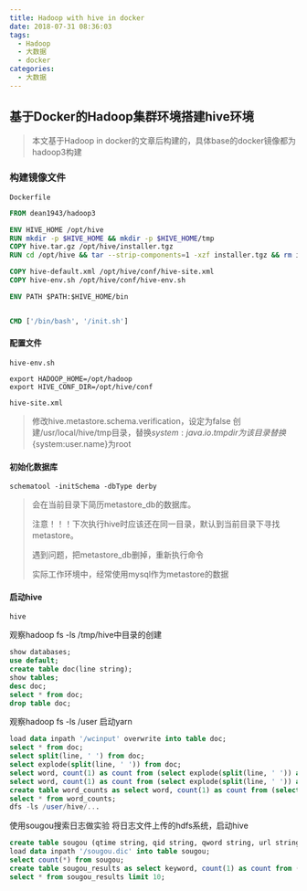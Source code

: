 ```yaml
---
title: Hadoop with hive in docker
date: 2018-07-31 08:36:03
tags:
  - Hadoop
  - 大数据
  - docker
categories:
  - 大数据
---
```


## 基于Docker的Hadoop集群环境搭建hive环境

>本文基于Hadoop in docker的文章后构建的，具体base的docker镜像都为hadoop3构建

### 构建镜像文件

`Dockerfile`

```Dockerfile
FROM dean1943/hadoop3

ENV HIVE_HOME /opt/hive
RUN mkdir -p $HIVE_HOME && mkdir -p $HIVE_HOME/tmp
COPY hive.tar.gz /opt/hive/installer.tgz
RUN cd /opt/hive && tar --strip-components=1 -xzf installer.tgz && rm installer.tgz

COPY hive-default.xml /opt/hive/conf/hive-site.xml
COPY hive-env.sh /opt/hive/conf/hive-env.sh

ENV PATH $PATH:$HIVE_HOME/bin


CMD ['/bin/bash', '/init.sh']
```

#### 配置文件

`hive-env.sh`

```Shell
export HADOOP_HOME=/opt/hadoop
export HIVE_CONF_DIR=/opt/hive/conf
```

`hive-site.xml`

>修改hive.metastore.schema.verification，设定为false
创建/usr/local/hive/tmp目录，替换${system:java.io.tmpdir}为该目录
替换${system:user.name}为root

#### 初始化数据库

```shell
schematool -initSchema -dbType derby
```

>会在当前目录下简历metastore_db的数据库。
>
>注意！！！下次执行hive时应该还在同一目录，默认到当前目录下寻找metastore。
>
>遇到问题，把metastore_db删掉，重新执行命令
>
>实际工作环境中，经常使用mysql作为metastore的数据

#### 启动hive

```Shell
hive
```

观察hadoop fs -ls /tmp/hive中目录的创建

```sql
show databases;
use default;
create table doc(line string);
show tables;
desc doc;
select * from doc;
drop table doc;
```

观察hadoop fs -ls /user
启动yarn

```sql
load data inpath '/wcinput' overwrite into table doc;
select * from doc;
select split(line, ' ') from doc;
select explode(split(line, ' ')) from doc;
select word, count(1) as count from (select explode(split(line, ' ')) as word from doc) w group by word;
select word, count(1) as count from (select explode(split(line, ' ')) as word from doc) w group by word order by word;
create table word_counts as select word, count(1) as count from (select explode(split(line, ' ')) as word from doc) w group by word order by word;
select * from word_counts;
dfs -ls /user/hive/...
```

使用sougou搜索日志做实验
将日志文件上传的hdfs系统，启动hive

```sql
create table sougou (qtime string, qid string, qword string, url string) row format delimited fields terminated by ',';
load data inpath '/sougou.dic' into table sougou;
select count(*) from sougou;
create table sougou_results as select keyword, count(1) as count from (select qword as keyword from sougou) t group by keyword order by count desc;
select * from sougou_results limit 10;
```
